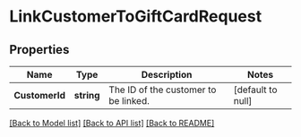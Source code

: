 # LinkCustomerToGiftCardRequest

## Properties
Name | Type | Description | Notes
------------ | ------------- | ------------- | -------------
**CustomerId** | **string** | The ID of the customer to be linked. | [default to null]

[[Back to Model list]](../README.md#documentation-for-models) [[Back to API list]](../README.md#documentation-for-api-endpoints) [[Back to README]](../README.md)

